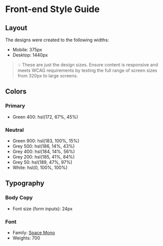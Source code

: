 # Front-end Style Guide

## Layout

The designs were created to the following widths:

- Mobile: 375px
- Desktop: 1440px

> 💡 These are just the design sizes. Ensure content is responsive and meets WCAG requirements by testing the full range of screen sizes from 320px to large screens.

## Colors

### Primary

- Green 400: hsl(172, 67%, 45%)

### Neutral

- Green 900: hsl(183, 100%, 15%)
- Grey 500: hsl(186, 14%, 43%)
- Grey 400: hsl(184, 14%, 56%)
- Grey 200: hsl(185, 41%, 84%)
- Grey 50: hsl(189, 47%, 97%)
- White: hsl(0, 100%, 100%)

## Typography

### Body Copy

- Font size (form inputs): 24px

### Font

- Family: [Space Mono](https://fonts.google.com/specimen/Space+Mono)
- Weights: 700
